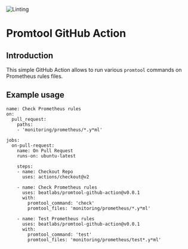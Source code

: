 ![Linting](https://github.com/beatlabs/promtool-action/workflows/Linting/badge.svg)
# Promtool GitHub Action

## Introduction
This simple GitHub Action allows to run various `promtool` commands on Prometheus rules files.

## Example usage

```
name: Check Prometheus rules
on:
  pull_request:
    paths:
    - 'monitoring/prometheus/*.y*ml'

jobs:
  on-pull-request:
    name: On Pull Request
    runs-on: ubuntu-latest

    steps:
    - name: Checkout Repo
      uses: actions/checkout@v2

    - name: Check Prometheus rules
      uses: beatlabs/promtool-github-action@v0.0.1
      with:
        promtool_command: 'check'
        promtool_files: 'monitoring/prometheus/*.y*ml'

    - name: Test Prometheus rules
      uses: beatlabs/promtool-github-action@v0.0.1
      with:
        promtool_command: 'test'
        promtool_files: 'monitoring/prometheus/test*.y*ml'
```
